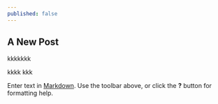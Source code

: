 ```yaml
---
published: false
---
```

## A New Post
kkkkkkk


kkkk
kkk

Enter text in [Markdown](http://daringfireball.net/projects/markdown/). Use the toolbar above, or click the **?** button for formatting help.
